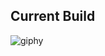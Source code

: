 ## Current Build
![giphy](https://github.com/JusDooEt/Walking-Calorie-Counter/assets/152052216/fa750d66-b293-4e70-bb87-4e0ab3b4576e)
